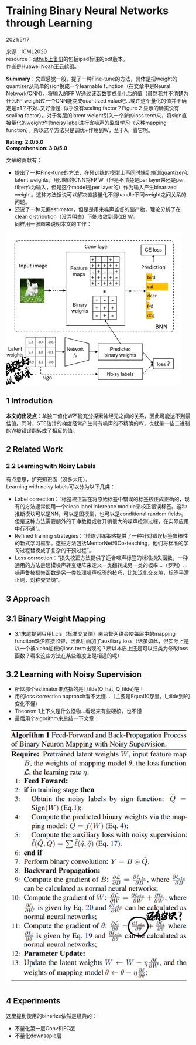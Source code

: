 # Training Binary Neural Networks through Learning  

2021/5/17  

来源：ICML2020  
resource：[github上备份](https://github.com/YouCaiJun98/YouCaiJun98.github.io/blob/master/articles/ModelCompression/BNN/Bayesian%20Optimized%201-Bit%20CNNs.pdf)的包括ipad标注的pdf版本。  
作者是Huawei Noah王云鹤组。  

**Summary**：文章感觉一般，提了一种Fine-tune的方法，具体是把weight的quantizer从简单的sign换成一个learnable function（在文章中是Neural Network/CNN），将输入的FP W通过该函数变成量化后的值（虽然我并不清楚为什么FP weight过一个CNN能变成quantized value吧...或许这个量化的值并不确定是±1？不对..又好像是..似乎没有scaling factor？Figure 2 显示的确实没有scaling factor）。对于每层的latent weight引入一个新的loss term来，将sign直接量化的weight作为noisy label进行含噪声的监督学习（这种mapping function）。所以这个方法只是调优+作用到W，至于A，管它呢。  

**Rating: 2.0/5.0**  
**Comprehension: 3.0/5.0**  

文章的贡献有：  
* 提出了一种Fine-tune的方法，在预训练的模型上再同时端到端训quantizer和latent weights，用训练的CNN将FP W（但是不清楚是per layer来还是per filter作为输入，但是这个model是per layer的）作为输入产生binarized weight。这种方法据说可以解决直接量化不能handle不同weight之间关系的问题。  
* 还说了一种无偏estimator，但是是用来噪声监督的副产物，理论分析了在clean distribution（没弄明白）下能收敛到最优B W。  
同样用一张图来说明本文的工作：  

<div style="align: center">  
<img src="https://raw.githubusercontent.com/YouCaiJun98/MyPicBed/main/imgs/202105170001.png"/>  
</div>  

## 1 Introdution  
**本文的出发点**：单独二值化W不能充分探索神经元之间的关系，因此可能达不到最佳值。同时，STE估计的梯度经常产生带有噪声的不精确的W，也就是一些二进制的W被错误翻转成了相反的值。  

## 2 Related Work  
### 2.2 Learning with Noisy Labels  
有点意思，扩充知识面（没多大用）。  
Learning with noisy labels可以分为以下几类：  
* Label correction：“标签校正旨在将原始标签中错误的标签校正成正确的，现有的方法通常使用一个clean label inference module来校正错误标签。这种推断模块可以是NN，可以是图模型，也可以是conditional random fields。但是这种方法需要额外的干净数据或者开销很大的噪声检测过程，在实际应用中行不通”。  
* Refined training strategies：“精炼训练策略提供了一种针对错误标签鲁棒性的新式学习框架。这些方法包括MentorNet和Co-teaching，他们将标准的学习过程替换成了复杂的干预过程”。
* Loss correction：“损失校正方法提供了适合噪声标签的标准损失函数，一种通用的方法是建模噪声转变矩阵来定义一类翻转成另一类的概率...（罗列）...噪声鲁棒损失函数是另一类处理噪声标签的技巧，比如泛化交叉熵，标签平滑正则，对称交叉熵”。  

## 3 Approach  
## 3.1 Binary Weight Mapping  
* 3.1末尾提到只用l_cls（标准交叉熵）来监督网络会使每层中的mapping funciton缺少直接监督，因此后面加了auxiliary loss（话虽如此，但实际上是以一个被alpha加权的loss term出现的？所以本质上还是可以归类为修改loss函数？看来这些方法在某些维度上是相通的呢）  

## 3.2 Learning with Noisy Supervision  
* 所以那个estimator果然指的是l_tilde(Q_hat, Q_tilde)吧！  
* 用的loss correction approach看不太懂...（主要是Equal10那里，l_tilde到l的变化不懂）  
* Theorem 1上下文是什么怪物...看起来有些硬核，也不懂  
* 最后用个algorithm来总结一下文章：  

![](https://raw.githubusercontent.com/YouCaiJun98/MyPicBed/main/imgs/202105170002.png)  

## 4 Experiments  
这里提到使用的binarize依然是经典的：  
* 不量化第一层Conv和FC层  
* 不量化downsaple层  

